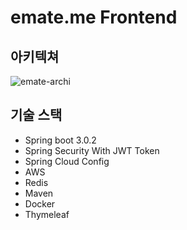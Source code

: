 # emate.me Frontend
## 아키텍쳐
![emate-archi](https://github.com/uasaha/emate-front/assets/81662836/123f1ae4-fed8-4512-8c33-0820a84a3f16)

## 기술 스택
- Spring boot 3.0.2
- Spring Security With JWT Token
- Spring Cloud Config
- AWS
- Redis
- Maven
- Docker
- Thymeleaf
